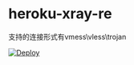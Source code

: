 # heroku-xray-re
支持的连接形式有vmess\vless\trojan

[![Deploy](https://www.herokucdn.com/deploy/button.png)](https://dashboard.heroku.com/new?template=https://github.com/guigeng/herokuxx)
